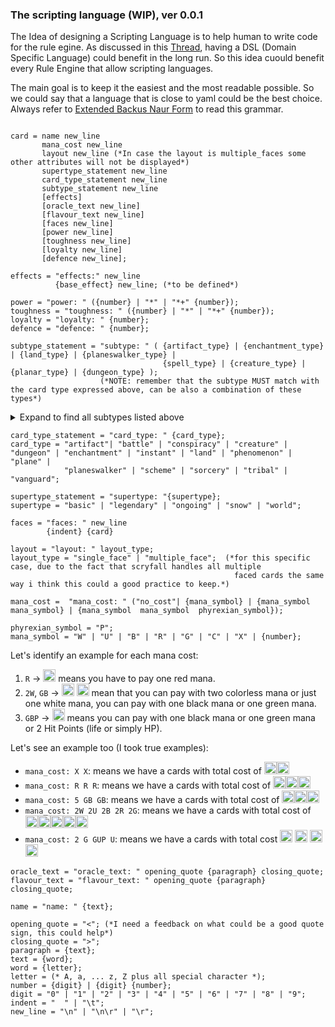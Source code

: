 ### The scripting language (WIP), ver 0.0.1

The Idea of designing a Scripting Language is to help human to write code for the rule egine. As discussed in this [Thread](https://discord.com/channels/267367946135928833/1179339633566425188), having a DSL (Domain Specific Language) could benefit in the long run.
So this idea cuould benefit every Rule Engine that allow scripting languages.

The main goal is to keep it the easiest and the most readable possible. So we could say that a language that is close to yaml could be the best choice.
 Always refer to [Extended Backus Naur Form](https://en.wikipedia.org/wiki/Extended_Backus%E2%80%93Naur_form) to read this grammar.
 
```ebnf

card = name new_line
       mana_cost new_line
       layout new_line (*In case the layout is multiple_faces some other attributes will not be displayed*)
       supertype_statement new_line
       card_type_statement new_line
       subtype_statement new_line
       [effects]
       [oracle_text new_line]
       [flavour_text new_line]
       [faces new_line]
       [power new_line]
       [toughness new_line]
       [loyalty new_line]
       [defence new_line];

effects = "effects:" new_line
          {base_effect} new_line; (*to be defined*)

power = "power: " ({number} | "*" | "*+" {number});
toughness = "toughness: " ({number} | "*" | "*+" {number});
loyalty = "loyalty: " {number};
defence = "defence: " {number};

subtype_statement = "subtype: " ( {artifact_type} | {enchantment_type} | {land_type} | {planeswalker_type} |
                                  {spell_type} | {creature_type} | {planar_type} | {dungeon_type} );
                    (*NOTE: remember that the subtype MUST match with the card type expressed above, can be also a combination of these types*)
```
<details>
  <summary>Expand to find all subtypes listed above</summary>

```ebnf
artifact_type  = "attraction" | "blood" | "clue" | "contraption" | "equipment" | "food" | "fortification" |
                 "gold" | "incubator" | "map" | "powerstone" | "treasure" | "vehicle";

enchantment_type  = "aura" | "background" | "cartouche" | "class" | "curse" | "role" |
                    "rune" | "saga" | "shard" | "shrine";

land_types = "desert" | "forest" | "gate" | "island" | "lair" | "locus" | "mine" |
             "mountain" | "plains" | "power_plant" | "sphere" | "swamp" | "tower" | "urza_s";

planeswalker_type  = "ajani" | "aminatou" | "angrath" | "arlinn" | "ashiok" | "bahamut" | "basri" | "bolas" |
                     "calix" | "chandra" | "comet" | "dack" | "dakkon" | "daretti" | "davriel" | "dihada" | "domri" |
                     "dovin" | "ellywick" | "elminster" | "elspeth" | "estrid" | "freyalise" | "garruk" | "gideon" |
                     "grist" | "guff" | "huatli" | "jace" | "jared" | "jaya" | "jeska" | "kaito" | "karn" | "kasmina" |
                     "kaya" | "kiora" | "koth" | "liliana" | "lolth" | "lukka" | "minsc" | "mordenkainen" | "nahiri" |
                     "narset" | "niko" | "nissa" | "nixilis" | "oko" | "ral" | "rowan" | "saheeli" | "samut" |
                     "sarkhan" | "serra" | "sivitri" | "sorin" | "szat" | "tamiyo" | "tasha" | "teferi" | "teyo" |
                     "tezzeret" | "tibalt" | "tyvar" | "ugin" | "urza" | "venser" | "vivien" | "vraska" | "vronos" |
                     "will" | "windgrace" | "wrenn" | "xenagos" | "yanggu" | "yanling" | "zariel";

spell_type  = "adventure" | "arcane" | "lesson" | "trap";

creature_type  = "advisor" | "aetherborn" | "alien" | "ally" | "angel" | "antelope" | "ape" | "archer" |
                 "archon" | "army" | "artificer" | "assassin" | "assembly-worker" | "astartes" | "atog" |
                 "aurochs" | "avatar" | "azra" | "badger" | "balloon" | "barbarian" | "bard" | "basilisk" |
                 "bat" | "bear" | "beast" | "beeble" | "beholder" | "berserker" | "bird" | "blinkmoth" | "boar" |
                 "bringer" | "brushwagg" | "camarid" | "camel" | "capybara" | "caribou" | "carrier" | "cat" | "centaur" |
                 "cephalid" | "child" | "chimera" | "citizen" | "cleric" | "clown" | "cockatrice" | "construct" | "coward" |
                 "crab" | "crocodile" | "c_tan" | "custodes" | "cyberman" | "cyclops" | "dalek" | "dauthi" | "demigod" |
                 "demon" | "deserter" | "detective" | "devil" | "dinosaur" | "djinn" | "doctor" | "dog" | "dragon" |
                 "drake" | "dreadnought" | "drone" | "druid" | "dryad" | "dwarf" | "efreet" | "egg" | "elder" |
                 "eldrazi" | "elemental" | "elephant" | "elf" | "elk" | "employee" | "eye" | "faerie" | "ferret" |
                 "fish" | "flagbearer" | "fox" | "fractal" | "frog" | "fungus" | "gamer" | "gargoyle" | "germ" | "giant" |
                 "gith" | "gnoll" | "gnome" | "goat" | "goblin" | "god" | "golem" | "gorgon" | "graveborn" | "gremlin" |
                 "griffin" | "guest" | "hag" | "halfling" | "hamster" | "harpy" | "hellion" | "hippo" | "hippogriff" |
                 "homarid" | "homunculus" | "horror" | "horse" | "human" | "hydra" | "hyena" | "illusion" | "imp" |
                 "incarnation" | "inkling" | "inquisitor" | "insect" | "jackal" | "jellyfish" | "juggernaut" | "kavu" |
                 "kirin" | "kithkin" | "knight" | "kobold" | "kor" | "kraken" | "lamia" | "lammasu" | "leech" | "leviathan" |
                 "lhurgoyf" | "licid" | "lizard" | "manticore" | "masticore" | "mercenary" | "merfolk" | "metathran" | "minion" |
                 "minotaur" | "mite" | "mole" | "monger" | "mongoose" | "monk" | "monkey" | "moonfolk" | "mouse" | "mutant" |
                 "myr" | "mystic" | "naga" | "nautilus" | "necron" | "nephilim" | "nightmare" | "nightstalker" | "ninja" |
                 "noble" | "noggle" | "nomad" | "nymph" | "octopus" | "ogre" | "ooze" | "orb" | "orc" | "orgg" |
                 "otter" | "ouphe" | "ox" | "oyster" | "pangolin" | "peasant" | "pegasus" | "pentavite" |
                 "performer" | "pest" | "phelddagrif" | "phoenix" | "phyrexian" | "pilot" | "pincher" |
                 "pirate" | "plant" | "praetor" | "primarch" | "prism" | "processor" | "rabbit" | "raccoon" |
                 "ranger" | "rat" | "rebel" | "reflection" | "rhino" | "rigger" | "robot" | "rogue" | "sable" |
                 "salamander" | "samurai" | "sand" | "saproling" | "satyr" | "scarecrow" | "scientist" | "scion" |
                 "scorpion" | "scout" | "sculpture" | "serf" | "serpent" | "servo" | "shade" | "shaman" |
                 "shapeshifter" | "shark" | "sheep" | "siren" | "skeleton" | "slith" | "sliver" | "slug" |
                 "snail" | "snake" | "soldier" | "soltari" | "spawn" | "specter" | "spellshaper" | "sphinx" |
                 "spider" | "spike" | "spirit" | "splinter" | "sponge" | "squid" | "squirrel" | "starfish" |
                 "surrakar" | "survivor" | "tentacle" | "tetravite" | "thalakos" | "thopter" | "thrull" |
                 "tiefling" | "time_lord" | "treefolk" | "trilobite" | "triskelavite" | "troll" | "turtle" |
                 "tyranid" | "unicorn" | "vampire" | "vedalken" | "viashino" | "volver" | "wall" | "walrus" |
                 "warlock" | "warrior" | "weird" | "werewolf" | "whale" | "wizard" | "wolf" | "wolverine" |
                 "wombat" | "worm" | "wraith" | "wurm" | "yeti" | "zombie" | "zubera";

planar_type  = "the_abyss" | "alara" | "alfava_metraxis" | "amonkhet" | "androzani_minor" | "antausia" |
               "apalapucia" | "arcavios" | "arkhos" | "azgol" | "belenon" | "bolas_s_meditation realm" |
               "capenna" | "cridhe" | "the_dalek_asylum" | "darillium" | "dominaria" | "earth" | "echoir" |
               "eldraine" | "equilor" | "ergamon" | "fabacin" | "fiora" | "gallifrey" | "gargantikar" |
               "gobakhan" | "horsehead_nebula" | "ikoria" | "innistrad" | "iquatana" | "ir" | "ixalan" |
               "kaladesh" | "kaldheim" | "kamigawa" | "kandoka" | "karsus" | "kephalai" | "kinshala" |
               "kolbahan" | "kylem" | "kyneth" | "the_library" | "lorwyn" | "luvion" | "mars" | "mercadia" |
               "mirrodin" | "moag" | "mongseng" | "moon" | "muraganda" | "necros" | "new_earth" | "new_phyrexia" |
               "outside_mutter_s_spiral" | "phyrexia" | "pyrulea" | "rabiah" | "rath" | "ravnica" | "regatha" |
               "segovia" | "serra_s_realm" | "shadowmoor" | "shandalar" | "shenmeng" | "skaro" | "spacecraft" |
               "tarkir" | "theros" | "time" | "trenzalore" | "ulgrotha" | "unknown planet" | "valla" |
               "vryn" | "wildfire" | "xerex" | "zendikar" | "zhalfir";

dungeon_type  = "undercity";

battle_type  = "siege";

```
</details>

```ebnf
card_type_statement = "card_type: " {card_type};
card_type = "artifact"| "battle" | "conspiracy" | "creature" | "dungeon" | "enchantment" | "instant" | "land" | "phenomenon" | "plane" |
            "planeswalker" | "scheme" | "sorcery" | "tribal" | "vanguard";

supertype_statement = "supertype: "{supertype};
supertype = "basic" | "legendary" | "ongoing" | "snow" | "world";

faces = "faces: " new_line
        {indent} {card}

layout = "layout: " layout_type;
layout_type = "single_face" | "multiple_face";  (*for this specific case, due to the fact that scryfall handles all multiple
                                                  faced cards the same way i think this could a good practice to keep.*)

mana_cost =  "mana_cost: " ("no_cost"| {mana_symbol} | {mana_symbol mana_symbol} | {mana_symbol  mana_symbol  phyrexian_symbol});

phyrexian_symbol = "P";
mana_symbol = "W" | "U" | "B" | "R" | "G" | "C" | "X" | {number};
```

Let's identify an example for each mana cost:
1. `R` -> <img width=20  src="https://svgs.scryfall.io/card-symbols/R.svg"></img> means you have to pay one red mana.
2. `2W`, `GB` -> <img width=20  src="https://svgs.scryfall.io/card-symbols/2W.svg"></img> <img width=20  src="https://svgs.scryfall.io/card-symbols/BG.svg"></img> mean that you can pay with two colorless mana or just one white mana, you can pay with one black mana or one green mana.
2. `GBP` -> <img width=20  src="https://svgs.scryfall.io/card-symbols/BGP.svg"></img> means you can pay with one black mana or one green mana or 2 Hit Points (life or simply HP).

Let's see an example too (I took true examples):
- `mana_cost: X X`: means we have a cards with total cost of <img width=20  src="https://svgs.scryfall.io/card-symbols/X.svg"></img><img width=20  src="https://svgs.scryfall.io/card-symbols/X.svg"></img>
- `mana_cost: R R R`: means we have a cards with total cost of <img width=20  src="https://svgs.scryfall.io/card-symbols/R.svg"></img><img width=20  src="https://svgs.scryfall.io/card-symbols/R.svg"></img><img width=20  src="https://svgs.scryfall.io/card-symbols/R.svg"></img>
- `mana_cost: 5 GB GB`: means we have a cards with total cost of <img width=20  src="https://svgs.scryfall.io/card-symbols/5.svg"></img><img width=20  src="https://svgs.scryfall.io/card-symbols/BG.svg"></img><img width=20  src="https://svgs.scryfall.io/card-symbols/BG.svg"></img>
- `mana_cost: 2W 2U 2B 2R 2G`: means we have a cards with total cost of <img width=20  src="https://svgs.scryfall.io/card-symbols/2W.svg"></img><img width=20  src="https://svgs.scryfall.io/card-symbols/2U.svg"></img><img width=20  src="https://svgs.scryfall.io/card-symbols/2B.svg"></img><img width=20  src="https://svgs.scryfall.io/card-symbols/2R.svg"></img><img width=20  src="https://svgs.scryfall.io/card-symbols/2G.svg"></img>
- `mana_cost: 2 G GUP U`: means we have a cards with total cost <img width=20  src="https://svgs.scryfall.io/card-symbols/2.svg"> <img width=20  src="https://svgs.scryfall.io/card-symbols/G.svg"> <img width=20  src="https://svgs.scryfall.io/card-symbols/GUP.svg"> <img width=20  src="https://svgs.scryfall.io/card-symbols/U.svg">

```ebnf
oracle_text = "oracle_text: " opening_quote {paragraph} closing_quote;
flavour_text = "flavour_text: " opening_quote {paragraph} closing_quote;

name = "name: " {text};

opening_quote = "<"; (*I need a feedback on what could be a good quote sign, this could help*)
closing_quote = ">";
paragraph = {text};
text = {word};
word = {letter};
letter = (* A, a, ... z, Z plus all special character *);
number = {digit} | {digit} {number};
digit = "0" | "1" | "2" | "3" | "4" | "5" | "6" | "7" | "8" | "9";
indent = "  " | "\t";
new_line = "\n" | "\n\r" | "\r";
```
